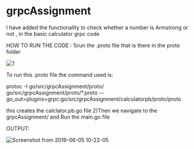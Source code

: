 # grpcAssignment
I have added the functionality to check whether a number is Armstrong or not , in the basic calculator grpc code

HOW TO RUN THE CODE :
1)run the .proto file that is there in the proto folder


![1](https://user-images.githubusercontent.com/40175918/58931445-577d4500-877d-11e9-9607-83343badca0a.png)

To run this .proto file the command used is:


protoc -I go/src/grpcAssignment/proto/ go/src/grpcAssignment/proto/*.proto -- go_out=plugins=grpc:go/src/grpcAssignment/calculatorpb/proto/proto

this creates the calclator.pb.go file 
2)Then we navigate to the grpcAssignment/ and Run the main.go file 


OUTPUT:

![Screenshot from 2019-06-05 10-22-05](https://user-images.githubusercontent.com/40175918/58931878-079f7d80-877f-11e9-9dbd-d4a24cd36475.png)


